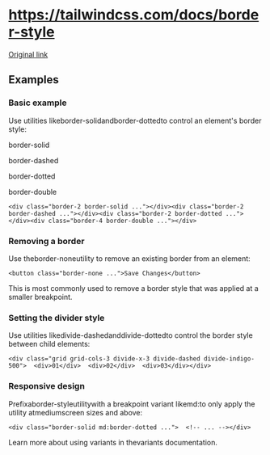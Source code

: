 # https://tailwindcss.com/docs/border-style

[Original link](https://tailwindcss.com/docs/border-style)

## Examples

### Basic example

Use utilities likeborder-solidandborder-dottedto control an element's border style:

border-solid

border-dashed

border-dotted

border-double

```
<div class="border-2 border-solid ..."></div><div class="border-2 border-dashed ..."></div><div class="border-2 border-dotted ..."></div><div class="border-4 border-double ..."></div>
```

### Removing a border

Use theborder-noneutility to remove an existing border from an element:

```
<button class="border-none ...">Save Changes</button>
```

This is most commonly used to remove a border style that was applied at a smaller breakpoint.

### Setting the divider style

Use utilities likedivide-dashedanddivide-dottedto control the border style between child elements:

```
<div class="grid grid-cols-3 divide-x-3 divide-dashed divide-indigo-500">  <div>01</div>  <div>02</div>  <div>03</div></div>
```

### Responsive design

Prefixaborder-styleutilitywith a breakpoint variant likemd:to only apply the utility atmediumscreen sizes and above:

```
<div class="border-solid md:border-dotted ...">  <!-- ... --></div>
```

Learn more about using variants in thevariants documentation.
